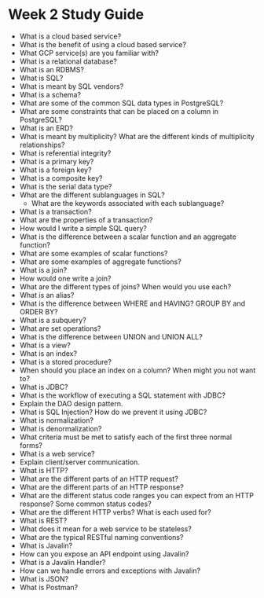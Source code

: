 # Week 2 Study Guide 

- What is a cloud based service?
- What is the benefit of using a cloud based service?
- What GCP service(s) are you familiar with?
- What is a relational database?
- What is an RDBMS?
- What is SQL?
- What is meant by SQL vendors?
- What is a schema?
- What are some of the common SQL data types in PostgreSQL?
- What are some constraints that can be placed on a column in PostgreSQL?
- What is an ERD?
- What is meant by multiplicity? What are the different kinds of multiplicity relationships?
- What is referential integrity?
- What is a primary key?
- What is a foreign key?
- What is a composite key?
- What is the serial data type?
- What are the different sublanguages in SQL?
    - What are the keywords associated with each sublanguage?
- What is a transaction?
- What are the properties of a transaction?
- How would I write a simple SQL query?
- What is the difference between a scalar function and an aggregate function?
- What are some examples of scalar functions?
- What are some examples of aggregate functions?
- What is a join?
- How would one write a join?
- What are the different types of joins? When would you use each?
- What is an alias?
- What is the difference between WHERE and HAVING? GROUP BY and ORDER BY?
- What is a subquery?
- What are set operations?
- What is the difference between UNION and UNION ALL?
- What is a view?
- What is an index?
- What is a stored procedure? 
- When should you place an index on a column? When might you not want to?
- What is JDBC?
- What is the workflow of executing a SQL statement with JDBC?
- Explain the DAO design pattern.
- What is SQL Injection? How do we prevent it using JDBC?
- What is normalization?
- What is denormalization?
- What criteria must be met to satisfy each of the first three normal forms?
- What is a web service?
- Explain client/server communication.
- What is HTTP?
- What are the different parts of an HTTP request?
- What are the different parts of an HTTP response?
- What are the different status code ranges you can expect from an HTTP response? Some common status codes?
- What are the different HTTP verbs? What is each used for?
- What is REST?
- What does it mean for a web service to be stateless?
- What are the typical RESTful naming conventions?
- What is Javalin?
- How can you expose an API endpoint using Javalin?
- What is a Javalin Handler?
- How can we handle errors and exceptions with Javalin?
- What is JSON?
- What is Postman?